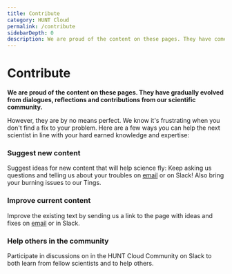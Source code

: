 ```yaml
---
title: Contribute
category: HUNT Cloud
permalink: /contribute
sidebarDepth: 0
description: We are proud of the content on these pages. They have come together as a collaborative contribution from lab users in our cloud community. We are grateful if you would like to help new lab users on their way by sharing your hard earned tips and tricks.
---
```


# Contribute

**We are proud of the content on these pages. They have gradually evolved from dialogues, reflections and contributions from our scientific community.**

However, they are by no means perfect. We know it's frustrating when you don't find a fix to your problem. Here are a few ways you can help the next scientist in line with your hard earned knowledge and expertise:

### Suggest new content 

Suggest ideas for new content that will help science fly: Keep asking us questions and telling us about your troubles on [email](/contact) or on Slack! Also bring your burning issues to our Tings.

### Improve current content

Improve the existing text by sending us a link to the page with ideas and fixes on [email](/contact) or in Slack. 

### Help others in the community

Participate in discussions on in the HUNT Cloud Community on Slack to both learn from fellow scientists and to help others.



